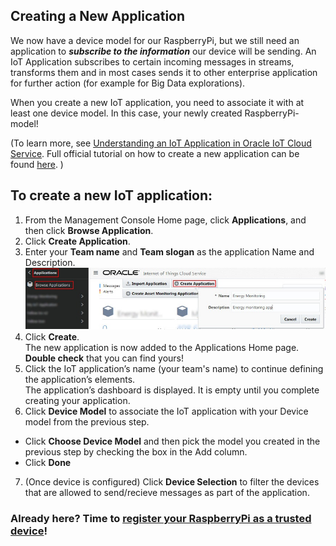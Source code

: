 ## Creating a New Application ##

We now have a device model for our RaspberryPi, but we still need an application to **_subscribe to the information_** our device will be sending. 
An IoT Application subscribes to certain incoming messages in streams, transforms them and in most cases sends it to other enterprise application for further action (for example for Big Data explorations).

When you create a new IoT application, you need to associate it with at least one device model. In this case, your newly created RaspberryPi-model!

(To learn more, see [Understanding an IoT Application in Oracle IoT Cloud Service](https://docs.oracle.com/en/cloud/paas/iot-cloud/iotgs/understanding-iot-application-oracle-iot-cloud-service.html "Understanding an IoT Application in Oracle IoT Cloud Service").
Full official tutorial on how to create a new application can be found [here](https://docs.oracle.com/en/cloud/paas/iot-cloud/iotgs/creating-new-application.html "Creating a New Application"). )

## To create a new IoT application:

1. From the Management Console Home page, click **Applications**, and then click **Browse Application**.
2. Click **Create Application**.
3. Enter your **Team name** and **Team slogan** as the application Name and Description.   
![New Application](images/application-create-new1.jpg)
4. Click **Create**.  
   The new application is now added to the Applications Home page. **Double check** that you can find yours!
5. Click the IoT application’s name (your team's name) to continue defining the application’s elements.  
   The application’s dashboard is displayed. It is empty until you complete creating your application.
6. Click **Device Model** to associate the IoT application with your Device model from the previous step.  
  * Click **Choose Device Model** and then pick the model you created in the previous step by checking the box in the Add column.  
  * Click **Done**
7. (Once device is configured) Click **Device Selection** to filter the devices that are allowed to send/recieve messages as part of the application.


### Already here? Time to [register your RaspberryPi as a trusted device](register.md)! ###
